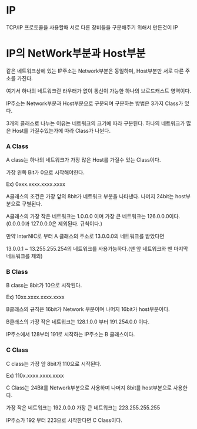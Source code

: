 # IP
TCP/IP 프로토콜을 사용할때 서로 다른 장비들을 구분해주기 위해서 만든것이 IP

# IP의 NetWork부분과 Host부분
같은 네트워크상에 있는 IP주소는 Network부분은 동일하며, Host부분만 서로 다른 주소를 가진다.

여기서 하나의 네트워크란 라우터가 없이 통신이 가능한 하나의 브로드캐스트 영역이다.

IP주소는 Network부분과 Host부분으로 구분되며 구분하는 방법은 3가지 Class가 있다.

3개의 클래스로 나누는 이유는 네트워크의 크기에 따라 구분된다. 하나의 네트워크가 많은 Host를 가질수있는가에 따라 Class가 나뉜다.

### A Class
A class는 하나의 네트워크가 가장 많은 Host를 가질수 있는 Class이다.

가장 왼쪽 Bit가 0으로 시작해야한다. 

Ex) 0xxx.xxxx.xxxx.xxxx

A클래스의 조건은 가장 앞의 8bit가 네트워크 부분을 나타낸다. 나머지 24bit는 host부분으로 구별된다.

A클래스의 가장 작은 네트워크는 1.0.0.0 이며 가장 큰 네트워크는 126.0.0.0이다.
(0.0.0.0과 127.0.0.0은 제외된다. 규칙이다.)

만약 InterNIC로 부터 A 클래스의 주소로 13.0.0.0의 네트워크를 받았다면

13.0.0.1 ~ 13.255.255.254의 네트워크를 사용가능하다.(맨 앞 네트워크와 맨 마지막 네트워크를 제외)


### B Class
B class는 8bit가 10으로 시작된다.

Ex) 10xx.xxxx.xxxx.xxxx

B클래스의 규칙은 16bit가 Network 부분이며 나머지 16bit가 host부분이다.


B클래스의 가장 작은 네트워크는 128.1.0.0 부터 191.254.0.0 이다.

IP주소에서 128부터 191로 시작하는 IP주소는 B 클래스이다.

### C Class
C class는 가장 앞 8bit가 110으로 시작된다.

Ex) 110x.xxxx.xxxx.xxxx

C Class는 24Bit를 Network부분으로 사용하며 나머지 8bit를 host부분으로 사용한다.

가장 작은 네트워크는 192.0.0.0 가장 큰 네트워크는 223.255.255.255

IP주소가 192 부터 223으로 시작한다면 C Class이다. 
